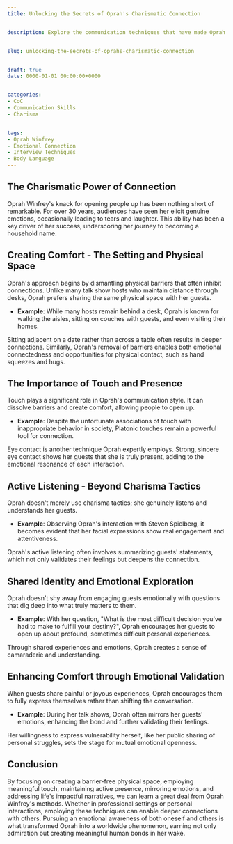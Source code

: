 ```yaml
---
title: Unlocking the Secrets of Oprah's Charismatic Connection


description: Explore the communication techniques that have made Oprah Winfrey an unparalleled connector and learn how to apply these principles in your interactions.


slug: unlocking-the-secrets-of-oprahs-charismatic-connection


draft: true
date: 0000-01-01 00:00:00+0000


categories:
- CoC
- Communication Skills
- Charisma


tags:
- Oprah Winfrey
- Emotional Connection
- Interview Techniques
- Body Language
---
```



## The Charismatic Power of Connection

Oprah Winfrey's knack for opening people up has been nothing short of remarkable. For over 30 years, audiences have seen her elicit genuine emotions, occasionally leading to tears and laughter. This ability has been a key driver of her success, underscoring her journey to becoming a household name.

## Creating Comfort - The Setting and Physical Space

Oprah's approach begins by dismantling physical barriers that often inhibit connections. Unlike many talk show hosts who maintain distance through desks, Oprah prefers sharing the same physical space with her guests.

- **Example**: While many hosts remain behind a desk, Oprah is known for walking the aisles, sitting on couches with guests, and even visiting their homes.

Sitting adjacent on a date rather than across a table often results in deeper connections. Similarly, Oprah's removal of barriers enables both emotional connectedness and opportunities for physical contact, such as hand squeezes and hugs.

## The Importance of Touch and Presence

Touch plays a significant role in Oprah's communication style. It can dissolve barriers and create comfort, allowing people to open up.

- **Example**: Despite the unfortunate associations of touch with inappropriate behavior in society, Platonic touches remain a powerful tool for connection.

Eye contact is another technique Oprah expertly employs. Strong, sincere eye contact shows her guests that she is truly present, adding to the emotional resonance of each interaction.

## Active Listening - Beyond Charisma Tactics

Oprah doesn't merely use charisma tactics; she genuinely listens and understands her guests.

- **Example**: Observing Oprah's interaction with Steven Spielberg, it becomes evident that her facial expressions show real engagement and attentiveness.

Oprah's active listening often involves summarizing guests' statements, which not only validates their feelings but deepens the connection.

## Shared Identity and Emotional Exploration

Oprah doesn't shy away from engaging guests emotionally with questions that dig deep into what truly matters to them.

- **Example**: With her question, "What is the most difficult decision you've had to make to fulfill your destiny?", Oprah encourages her guests to open up about profound, sometimes difficult personal experiences.

Through shared experiences and emotions, Oprah creates a sense of camaraderie and understanding.

## Enhancing Comfort through Emotional Validation

When guests share painful or joyous experiences, Oprah encourages them to fully express themselves rather than shifting the conversation.

- **Example**: During her talk shows, Oprah often mirrors her guests' emotions, enhancing the bond and further validating their feelings.

Her willingness to express vulnerability herself, like her public sharing of personal struggles, sets the stage for mutual emotional openness.

## Conclusion

By focusing on creating a barrier-free physical space, employing meaningful touch, maintaining active presence, mirroring emotions, and addressing life's impactful narratives, we can learn a great deal from Oprah Winfrey's methods. Whether in professional settings or personal interactions, employing these techniques can enable deeper connections with others. Pursuing an emotional awareness of both oneself and others is what transformed Oprah into a worldwide phenomenon, earning not only admiration but creating meaningful human bonds in her wake.
